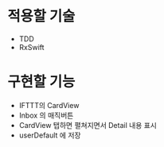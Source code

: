 # 적용할 기술
- TDD
- RxSwift

# 구현할 기능
- IFTTT의 CardView
- Inbox 의 매직버튼
- CardView 탭하면 펼쳐지면서 Detail 내용 표시
- userDefault 에 저장
